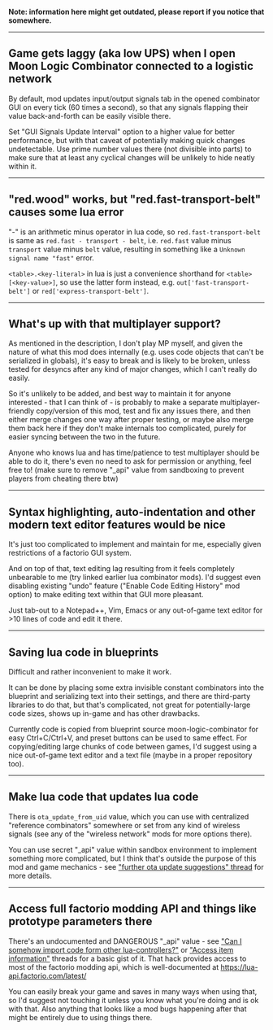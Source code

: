**Note: information here might get outdated, please report if you notice that somewhere.**

----------

## Game gets laggy (aka low UPS) when I open Moon Logic Combinator connected to a logistic network

By default, mod updates input/output signals tab in the opened combinator GUI on every tick (60 times a second), so that any signals flapping their value back-and-forth can be easily visible there.

Set "GUI Signals Update Interval" option to a higher value for better performance, but with that caveat of potentially making quick changes undetectable.
Use prime number values there (not divisible into parts) to make sure that at least any cyclical changes will be unlikely to hide neatly within it.

----------

## "red.wood" works, but "red.fast-transport-belt" causes some lua error

"-" is an arithmetic minus operator in lua code, so `red.fast-transport-belt` is same as `red.fast - transport - belt`, i.e. `red.fast` value minus `transport` value minus `belt` value, resulting in something like a `Unknown signal name "fast"` error.

`<table>.<key-literal>` in lua is just a convenience shorthand for `<table>[<key-value>]`, so use the latter form instead, e.g. `out['fast-transport-belt']` or `red['express-transport-belt']`.

----------

## What's up with that multiplayer support?

As mentioned in the description, I don't play MP myself, and given the nature of what this mod does internally (e.g. uses code objects that can't be serialized in globals), it's easy to break and is likely to be broken, unless tested for desyncs after any kind of major changes, which I can't really do easily.

So it's unlikely to be added, and best way to maintain it for anyone interested - that I can think of - is probably to make a separate multiplayer-friendly copy/version of this mod, test and fix any issues there, and then either merge changes one way after proper testing, or maybe also merge them back here if they don't make internals too complicated, purely for easier syncing between the two in the future.

Anyone who knows lua and has time/patience to test multiplayer should be able to do it, there's even no need to ask for permission or anything, feel free to!
(make sure to remove "_api" value from sandboxing to prevent players from cheating there btw)

----------

## Syntax highlighting, auto-indentation and other modern text editor features would be nice

It's just too complicated to implement and maintain for me, especially given restrictions of a factorio GUI system.

And on top of that, text editing lag resulting from it feels completely unbearable to me (try linked earlier lua combinator mods).
I'd suggest even disabling existing "undo" feature ("Enable Code Editing History" mod option) to make editing text within that GUI more pleasant.

Just tab-out to a Notepad++, Vim, Emacs or any out-of-game text editor for >10 lines of code and edit it there.

----------

## Saving lua code in blueprints

Difficult and rather inconvenient to make it work.

It can be done by placing some extra invisible constant combinators into the blueprint and serializing text into their settings, and there are third-party libraries to do that, but that's complicated, not great for potentially-large code sizes, shows up in-game and has other drawbacks.

Currently code is copied from blueprint source moon-logic-combinator for easy Ctrl+C/Ctrl+V, and preset buttons can be used to same effect.
For copying/editing large chunks of code between games, I'd suggest using a nice out-of-game text editor and a text file (maybe in a proper repository too).

----------

## Make lua code that updates lua code

There is `ota_update_from_uid` value, which you can use with centralized "reference combinators" somewhere or set from any kind of wireless signals (see any of the "wireless network" mods for more options there).

You can use secret "_api" value within sandbox environment to implement something more complicated, but I think that's outside the purpose of this mod and game mechanics - see ["further ota update suggestions" thread](https://mods.factorio.com/mod/Moon_Logic/discussion/5f5c7a5f2348f529f9d07a92) for more details.

----------

## Access full factorio modding API and things like prototype parameters there

There's an undocumented and DANGEROUS "_api" value - see ["Can I somehow import code form other lua-controllers?"](https://mods.factorio.com/mod/Moon_Logic/discussion/5fd812fd203f61023cd1fba0) or ["Access item information"](https://mods.factorio.com/mod/Moon_Logic/discussion/5f55071254dbb0ecb39e6908) threads for a basic gist of it. That hack provides access to most of the factorio modding api, which is well-documented at https://lua-api.factorio.com/latest/

You can easily break your game and saves in many ways when using that, so I'd suggest not touching it unless you know what you're doing and is ok with that.
Also anything that looks like a mod bugs happening after that might be entirely due to using things there.
